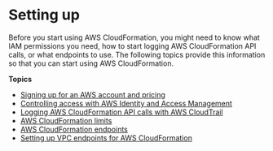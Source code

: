 # Setting up<a name="settingup"></a>

Before you start using AWS CloudFormation, you might need to know what IAM permissions you need, how to start logging AWS CloudFormation API calls, or what endpoints to use\. The following topics provide this information so that you can start using AWS CloudFormation\.

**Topics**
+ [Signing up for an AWS account and pricing](cfn-sign-up-for-aws.md)
+ [Controlling access with AWS Identity and Access Management](using-iam-template.md)
+ [Logging AWS CloudFormation API calls with AWS CloudTrail](cfn-api-logging-cloudtrail.md)
+ [AWS CloudFormation limits](cloudformation-limits.md)
+ [AWS CloudFormation endpoints](using-cfn-endpoints.md)
+ [Setting up VPC endpoints for AWS CloudFormation](cfn-vpce-bucketnames.md)